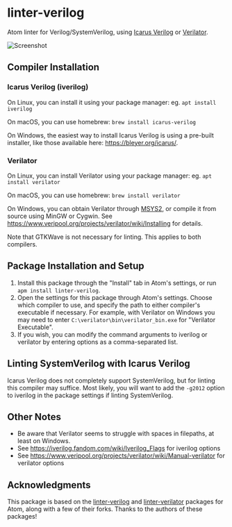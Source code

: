 # linter-verilog

Atom linter for Verilog/SystemVerilog, using [Icarus Verilog](http://iverilog.icarus.com) or [Verilator](https://www.veripool.org/wiki/verilator).  

![Screenshot](https://raw.githubusercontent.com/a2k-hanlon/linter-verilog/verilator/screenshot.png)


## Compiler Installation

### Icarus Verilog (iverilog)

On Linux, you can install it using your package manager: eg. ```apt install iverilog```

On macOS, you can use homebrew: ```brew install icarus-verilog```

On Windows, the easiest way to install Icarus Verilog is using a pre-built installer, like those available here: https://bleyer.org/icarus/.

### Verilator

On Linux, you can install Verilator using your package manager: eg. ```apt install verilator```

On macOS, you can use homebrew: ```brew install verilator```

On Windows, you can obtain Verilator through [MSYS2](https://www.msys2.org/), or compile it from source using MinGW or Cygwin. See https://www.veripool.org/projects/verilator/wiki/Installing for details.

Note that GTKWave is not necessary for linting. This applies to both compilers.


## Package Installation and Setup

1. Install this package through the "Install" tab in Atom's settings, or run ```apm install linter-verilog```.
2. Open the settings for this package through Atom's settings. Choose which compiler to use, and specify the path to either compiler's executable if necessary. For example, with Verilator on Windows you may need to enter ```C:\verilator\bin\verilator_bin.exe``` for "Verilator Executable".
3. If you wish, you can modify the command arguments to iverilog or verilator by entering options as a comma-separated list.


## Linting SystemVerilog with Icarus Verilog

Icarus Verilog does not completely support SystemVerilog, but for linting this compiler may suffice. Most likely, you will want to add the ```-g2012``` option to iverilog in the package settings if linting SystemVerilog.


## Other Notes

- Be aware that Verilator seems to struggle with spaces in filepaths, at least on Windows.
- See https://iverilog.fandom.com/wiki/Iverilog_Flags for iverilog options
- See https://www.veripool.org/projects/verilator/wiki/Manual-verilator for verilator options


## Acknowledgments

This package is based on the [linter-verilog](https://github.com/manucorporat/linter-verilog) and [linter-verilator](https://github.com/patstew/linter-verilator) packages for Atom, along with a few of their forks. Thanks to the authors of these packages!
